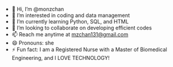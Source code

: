 - 👋 Hi, I’m @monzchan
- 👀 I’m interested in coding and data management
- 🌱 I’m currently learning Python, SQL, and HTML
- 💞️ I’m looking to collaborate on developing efficient codes
- 📫 Reach me anytime at mzchan131@gmail.com
- 😄 Pronouns: she
- ⚡ Fun fact: I am a Registered Nurse with a Master of Biomedical Engineering, and I LOVE TECHNOLOGY!

<!---
monzchan/monzchan is a ✨ special ✨ repository because its `README.md` (this file) appears on your GitHub profile.
You can click the Preview link to take a look at your changes.
--->
